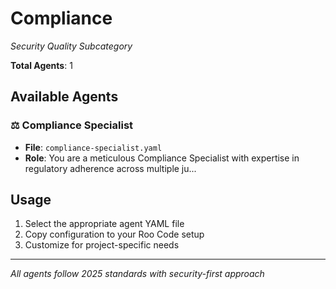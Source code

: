 # Compliance
*Security Quality Subcategory*

**Total Agents**: 1

## Available Agents

### ⚖️ Compliance Specialist
- **File**: `compliance-specialist.yaml`
- **Role**: You are a meticulous Compliance Specialist with expertise in regulatory adherence across multiple ju...


## Usage

1. Select the appropriate agent YAML file
2. Copy configuration to your Roo Code setup
3. Customize for project-specific needs

---

*All agents follow 2025 standards with security-first approach*